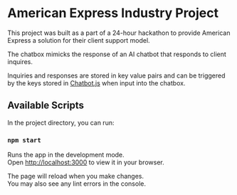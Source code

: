 # American Express Industry Project

This project was built as a part of a 24-hour hackathon to provide American Express a solution for their client support model.

The chatbox mimicks the response of an AI chatbot that responds to client inquires.

Inquiries and responses are stored in key value pairs and can be triggered by the keys stored in [Chatbot.js](./src/components/ChatBot/ChatBot.js) when input into the chatbox.


## Available Scripts

In the project directory, you can run:

### `npm start`

Runs the app in the development mode.\
Open [http://localhost:3000](http://localhost:3000) to view it in your browser.

The page will reload when you make changes.\
You may also see any lint errors in the console.


